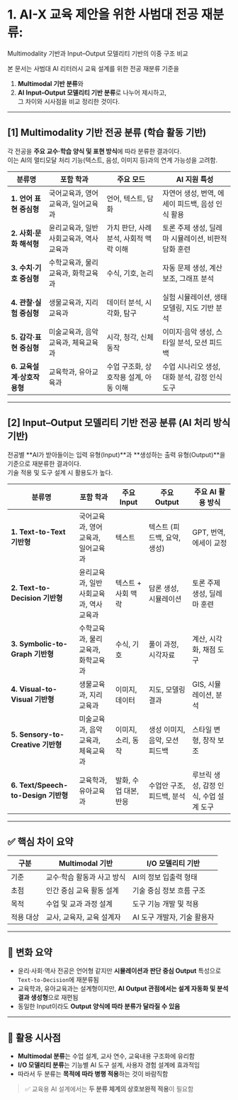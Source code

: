 # 1. AI-X 교육 제안을 위한 사범대 전공 재분류: 
Multimodality 기반과 Input–Output 모델리티 기반의 이중 구조 비교

본 문서는 사범대 AI 리터러시 교육 설계를 위한 전공 재분류 기준을  
1) **Multimodal 기반 분류**와  
2) **AI Input–Output 모델리티 기반 분류**로 나누어 제시하고,  
그 차이와 시사점을 비교 정리한 것이다.

---

## [1] Multimodality 기반 전공 분류 (학습 활동 기반)

각 전공을 **주요 교수·학습 양식 및 표현 방식**에 따라 분류한 결과이다.  
이는 AI의 멀티모달 처리 기능(텍스트, 음성, 이미지 등)과의 연계 가능성을 고려함.

| 분류명 | 포함 학과 | 주요 모드 | AI 지원 특성 |
|--------|-------------|------------------|-------------------------|
| **1. 언어 표현 중심형** | 국어교육과, 영어교육과, 일어교육과 | 언어, 텍스트, 담화 | 자연어 생성, 번역, 에세이 피드백, 음성 인식 활용 |
| **2. 사회·문화 해석형** | 윤리교육과, 일반사회교육과, 역사교육과 | 가치 판단, 사례 분석, 사회적 맥락 이해 | 토론 주제 생성, 딜레마 시뮬레이션, 비판적 담화 훈련 |
| **3. 수치·기호 중심형** | 수학교육과, 물리교육과, 화학교육과 | 수식, 기호, 논리 | 자동 문제 생성, 계산 보조, 그래프 분석 |
| **4. 관찰·실험 중심형** | 생물교육과, 지리교육과 | 데이터 분석, 시각화, 탐구 | 실험 시뮬레이션, 생태 모델링, 지도 기반 분석 |
| **5. 감각·표현 중심형** | 미술교육과, 음악교육과, 체육교육과 | 시각, 청각, 신체 동작 | 이미지·음악 생성, 스타일 분석, 모션 피드백 |
| **6. 교육설계·상호작용형** | 교육학과, 유아교육과 | 수업 구조화, 상호작용 설계, 아동 이해 | 수업 시나리오 생성, 대화 분석, 감정 인식 도구 |

---

## [2] Input–Output 모델리티 기반 전공 분류 (AI 처리 방식 기반)

전공별 **AI가 받아들이는 입력 유형(Input)**과 **생성하는 출력 유형(Output)**을 기준으로 재분류한 결과이다.  
기술 적용 및 도구 설계 시 활용도가 높다.

| 분류명 | 포함 학과 | 주요 Input | 주요 Output | 주요 AI 활용 방식 |
|--------|------------|-------------|--------------|---------------------|
| **1. Text-to-Text 기반형** | 국어교육과, 영어교육과, 일어교육과 | 텍스트 | 텍스트 (피드백, 요약, 생성) | GPT, 번역, 에세이 교정 |
| **2. Text-to-Decision 기반형** | 윤리교육과, 일반사회교육과, 역사교육과 | 텍스트 + 사회 맥락 | 담론 생성, 시뮬레이션 | 토론 주제 생성, 딜레마 훈련 |
| **3. Symbolic-to-Graph 기반형** | 수학교육과, 물리교육과, 화학교육과 | 수식, 기호 | 풀이 과정, 시각자료 | 계산, 시각화, 채점 도구 |
| **4. Visual-to-Visual 기반형** | 생물교육과, 지리교육과 | 이미지, 데이터 | 지도, 모델링 결과 | GIS, 시뮬레이션, 분석 |
| **5. Sensory-to-Creative 기반형** | 미술교육과, 음악교육과, 체육교육과 | 이미지, 소리, 동작 | 생성 이미지, 음악, 모션 피드백 | 스타일 변형, 창작 보조 |
| **6. Text/Speech-to-Design 기반형** | 교육학과, 유아교육과 | 발화, 수업 대본, 반응 | 수업안 구조, 피드백, 분석 | 루브릭 생성, 감정 인식, 수업 설계 도구 |

---

## ✅ 핵심 차이 요약

| 구분 | Multimodal 기반 | I/O 모델리티 기반 |
|------|------------------|-------------------|
| 기준 | 교수·학습 활동과 사고 방식 | AI의 정보 입출력 형태 |
| 초점 | 인간 중심 교육 활동 설계 | 기술 중심 정보 흐름 구조 |
| 목적 | 수업 및 교과 과정 설계 | 도구 기능 개발 및 적용 |
| 적용 대상 | 교사, 교육자, 교육 설계자 | AI 도구 개발자, 기술 활용자 |

---

## 🔁 변화 요약

- 윤리·사회·역사 전공은 언어형 같지만 **시뮬레이션과 판단 중심 Output** 특성으로 `Text-to-Decision`에 재분류됨
- 교육학과, 유아교육과는 설계형이지만, **AI Output 관점에서는 설계 자동화 및 분석 결과 생성형**으로 재편됨
- 동일한 Input이라도 **Output 양식에 따라 분류가 달라질 수 있음**

---

## 📎 활용 시사점

- **Multimodal 분류**는 수업 설계, 교사 연수, 교육내용 구조화에 유리함
- **I/O 모델리티 분류**는 기능별 AI 도구 설계, 사용자 경험 설계에 효과적임
- 따라서 두 분류는 **목적에 따라 병행 적용**하는 것이 바람직함

> ✅ 교육용 AI 설계에서는 **두 분류 체계의 상호보완적 적용**이 필요함
